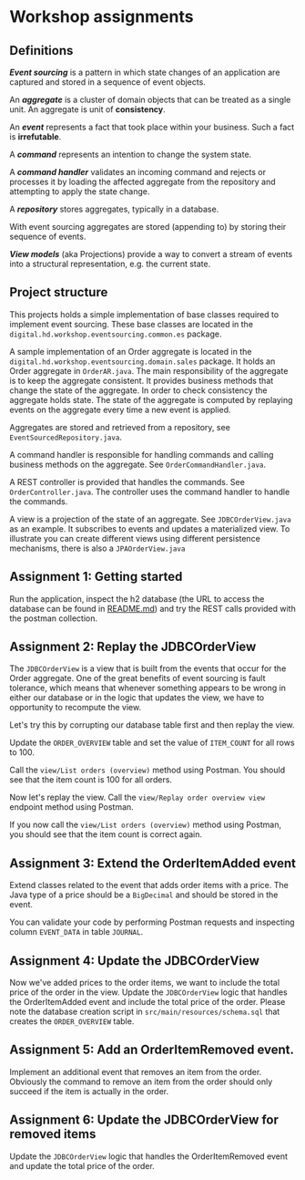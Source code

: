 # Workshop assignments

## Definitions

**_Event sourcing_** is a pattern in which state changes of an application are captured and stored in a sequence of event objects.

An **_aggregate_** is a cluster of domain objects that can be treated as a single unit. An aggregate is unit of **consistency**.

An **_event_** represents a fact that took place within your business. Such a fact is **irrefutable**.

A **_command_** represents an intention to change the system state.

A **_command handler_** validates an incoming command and rejects or processes it by loading the affected aggregate from the repository and attempting to apply the state change.

A **_repository_** stores aggregates, typically in a database.

With event sourcing aggregates are stored (appending to) by storing their sequence of events.

**_View models_** (aka Projections) provide a way to convert a stream of events into a structural representation, e.g. the current state.

## Project structure

This projects holds a simple implementation of base classes required to implement event sourcing. These
base classes are located in the `digital.hd.workshop.eventsourcing.common.es` package.

A sample implementation of an Order aggregate is located in the `digital.hd.workshop.eventsourcing.domain.sales` package.
It holds an Order aggregate in `OrderAR.java`.
The main responsibility of the aggregate is to keep the aggregate consistent. 
It provides business methods that change the state of the aggregate. In order to check consistency the aggregate holds state.
The state of the aggregate is computed by replaying events on the aggregate every time a new event is applied.

Aggregates are stored and retrieved from a repository, see `EventSourcedRepository.java`.

A command handler is responsible for handling commands and calling business methods on the aggregate. See `OrderCommandHandler.java`.

A REST controller is provided that handles the commands. See `OrderController.java`.
The controller uses the command handler to handle the commands.

A view is a projection of the state of an aggregate. See `JDBCOrderView.java` as an example. It subscribes to events and updates a
materialized view. To illustrate you can create different views using different persistence mechanisms, there is also a `JPAOrderView.java`



## Assignment 1: Getting started 

Run the application, inspect the h2 database (the URL to access the database can be found in
[README.md](/#inspecting-the-database)) and try the REST calls provided with the postman collection.

## Assignment 2: Replay the JDBCOrderView

The `JDBCOrderView` is a view that is built from the events that occur for the Order aggregate.
One of the great benefits of event sourcing is fault tolerance, which means that whenever something appears
to be wrong in either our database or in the logic that updates the view, we have to opportunity to recompute the
view.

Let's try this by corrupting our database table first and then replay the view.

Update the `ORDER_OVERVIEW` table and set the value of `ITEM_COUNT` for all rows to 100.

Call the `view/List orders (overview)` method using Postman. You should see that the item count is 100 for all orders.

Now let's replay the view. Call the `view/Replay order overview view` endpoint method using Postman.

If you now call the `view/List orders (overview)` method using Postman, you should see that the item count is correct again.

## Assignment 3: Extend the OrderItemAdded event

Extend classes related to the event that adds order items with a price.
The Java type of a price should be a `BigDecimal` and should be stored in the event.

You can validate your code by performing Postman requests and inspecting column `EVENT_DATA` in table `JOURNAL`.

## Assignment 4: Update the JDBCOrderView

Now we've added prices to the order items, we want to include the total price of the order in the view.
Update the `JDBCOrderView` logic that handles the OrderItemAdded event and include the total price of the order.
Please note the database creation script in `src/main/resources/schema.sql` that creates the `ORDER_OVERVIEW` table.

## Assignment 5: Add an OrderItemRemoved event.

Implement an additional event that removes an item from the order.
Obviously the command to remove an item from the order should only succeed if the item is actually in the order.

## Assignment 6: Update the JDBCOrderView for removed items

Update the `JDBCOrderView` logic that handles the OrderItemRemoved event and update the total price of the order.
